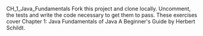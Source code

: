 CH_1_Java_Fundamentals
Fork this project and clone locally. 
Uncomment, the tests and write the code necessary to get them to pass. 
These exercises cover Chapter 1: Java Fundamentals of Java A Beginner's Guide by Herbert Schildt.
